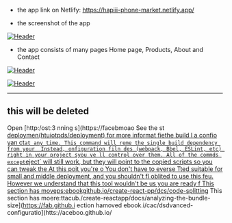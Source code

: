 
- the app link on Netlify: https://hapiii-phone-market.netlify.app/

-  the screenshot of the app

[![Header](https://res.cloudinary.com/hapiii/image/upload/v1668615299/react-apps/skkmusj7q4drfdzqfyqa.png)](https://some-url.dev/)


- the app consists of many pages Home page, Products, About and Contact


[![Header](https://res.cloudinary.com/hapiii/image/upload/v1668716003/react-apps/eot8rwmvg8foqxvqeflc.png)](https://some-url.dev/)


[![Header](https://res.cloudinary.com/hapiii/image/upload/v1668716003/react-apps/enqhe2bcx13nxvfjucuw.png)](https://some-url.dev/)


-------------------------------------------------------------------
this will be deleted
---------------------------------------------------------------------
Open [http:/ost:3
nning s](https://facebmoao
See the st [deploymen(htuiotpds/deployment) for more informat
fiethe build l a confio yan ct` at any time. This command will reme the single build dependency from your 
Instead, onfiguration filn des (webpack, Bbel, ESLint, etc) right in your project syou ve ll control over them. All of the commds except `eject` will still work, but they will point to the copied scripts so you can tweak the At this poit you're o
You don't have to everse  Tted suitable for small and middle deployment, and you shouldn't fl oblited to use this feu. However we understand that this tool wouldn't be us you are ready f
This section has moveps:ebookgithub.io/create-react-pp/dcs/code-splitting](https://facebook.ghub.io/create-react-p/dos/code-splitting)
This section has moere:ttacub./create-reactapp/docs/analyzing-the-bundle-size](https://fab.github.i
ection hamoved ebook.i/cac/dsdvanced-configuratio](htts://aceboo.github.io/
